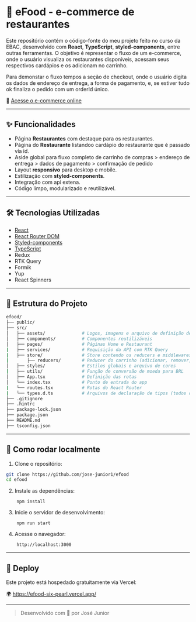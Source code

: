 # 🛒 eFood - e-commerce de restaurantes

Este repositório contém o código-fonte do meu projeto feito no curso da EBAC, desenvolvido com **React**, **TypeScript**, **styled-components**, entre outras ferramentas. O objetivo é representar o fluxo de um e-commerce, onde o usuário visualiza os restaurantes disponíveis, acessam seus respectivos cardápios e os adicionam no carrinho.

Para demonstar o fluxo tempos a seção de checkout, onde o usuário digita os dados de endereço de entrega, a forma de pagamento, e, se estiver tudo ok finaliza o pedido com um orderId único.

🔗 [Acesse o e-commerce online](https://efood-six-pearl.vercel.app/)

---

## ✨ Funcionalidades

- Página **Restaurantes** com destaque para os restaurantes.
- Página do **Restaurante** listandoo cardápio do restaurante que é passado via id.
- Aside global para fluxo completo de carrinho de compras > endereço de entrega > dados de pagamento > confirmação de pedido
- Layout **responsivo** para desktop e mobile.
- Estilização com **styled-components**.
- Integração com api extena.
- Código limpo, modularizado e reutilizável.

---

## 🛠️ Tecnologias Utilizadas

- [React](https://reactjs.org/)
- [React Router DOM](https://reactrouter.com/)
- [Styled-components](https://styled-components.com/)
- [TypeScript](https://www.typescriptlang.org/docs/)
- Redux
- RTK Query
- Formik
- Yup
- React Spinners

---

## 📁 Estrutura do Projeto

```bash
efood/
├── public/
├── src/
│   ├── assets/              # Logos, imagens e arquivo de definição de tipos de imagem
│   ├── components/          # Componentes reutilizáveis
│   ├── pages/               # Páginas Home e Restaurant
|   ├── services/            # Requisição da API com RTK Query
|   ├── store/               # Store contendo os reducers e middlewares
|       ├── reducers/        # Reducer do carrinho (adicionar, remover, abrir aside, avançar etapas, limpar fluxo)
│   ├── styles/              # Estilos globais e arquivo de cores
|   ├── utils/               # Função de conversão de moeda para BRL
│   ├── App.tsx              # Definição das rotas
│   └── index.tsx            # Ponto de entrada do app
|   └── routes.tsx           # Rotas do React Router
|   └── types.d.ts           # Arquivos de declaração de tipos (todos os tipos utilizados no projeto estão aqui)
├── .gitignore
├── .hintrc
├── package-lock.json
├── package.json
├── README.md
├── tsconfig.json
```

---

## 📌 Como rodar localmente

1. Clone o repositório:

```bash
git clone https://github.com/jose-junior1/efood
cd efood
```
2. Instale as dependências:

```
    npm install
```

3. Inicie o servidor de desenvolvimento:

```
    npm run start
```

4. Acesse o navegador:

```
    http://localhost:3000
```

---



## 🚀 Deploy
Este projeto está hospedado gratuitamente via Vercel:

🌍 https://efood-six-pearl.vercel.app/

---

> Desenvolvido com 💙 por José Junior
